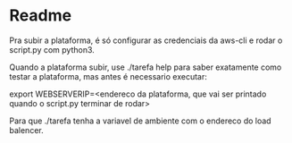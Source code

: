 # Readme


Pra subir a plataforma, é só configurar as credenciais da aws-cli e rodar o script.py com python3.

Quando a plataforma subir, use ./tarefa help para saber exatamente como testar a plataforma, mas antes é necessario executar:

export WEBSERVERIP=<endereco da plataforma, que vai ser printado quando o script.py terminar de rodar>

Para que ./tarefa tenha a variavel de ambiente com o endereco do load balencer.
